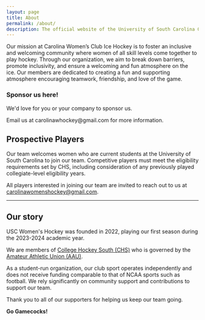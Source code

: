 ```yaml
---
layout: page
title: About
permalink: /about/
description: The official website of the University of South Carolina Gamecocks women's hockey team. Learn about our history, mission, and dedication to empowering student athletes. 
---
```

Our mission at Carolina Women’s Club Ice Hockey is to foster an inclusive and welcoming community where women of all skill levels come together to play hockey. Through our organization, we aim to break down barriers, promote inclusivity, and ensure a welcoming and fun atmosphere on the ice. Our members are dedicated to creating a fun and supporting atmosphere encouraging teamwork, friendship, and love of the game.

<div class="banner">
    <h3>Sponsor us here!</h3>
    <p>We'd love for you or your company to sponsor us.</p>
    <p>Email us at carolinawhockey@gmail.com for more information.</p>
 </div>

## Prospective Players
Our team welcomes women who are current students at the University of South Carolina to join our team. Competitive players must meet the eligibility requirements set by CHS, including consideration of any previously played collegiate-level eligibility years.

All players interested in joining our team are invited to reach out to us at <a href="mailto:carolinawomenshockey@gmail.com">carolinawomenshockey@gmail.com</a>. 

<hr>

## Our story 

USC Women's Hockey was founded in 2022, playing our first season during the 2023-2024 academic year. 

We are members of <a href="https://www.collegehockeysouth.com/">College Hockey South (CHS)</a> who is governed by the <a href="https://www.aaucollegehockey.org/">Amateur Athletic Union (AAU)</a>. 

As a student-run organization, our club sport operates independently and does not receive funding comparable to that of NCAA sports such as football. We rely significantly on community support and contributions to support our team.

Thank you to all of our supporters for helping us keep our team going.

<b>Go Gamecocks!</b>